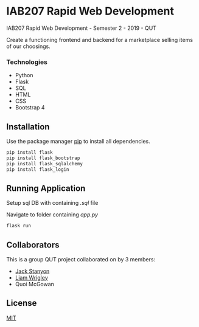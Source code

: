 # IAB207 Rapid Web Development

IAB207 Rapid Web Development - Semester 2 - 2019 - QUT

Create a functioning frontend and backend for a marketplace selling items of our choosings.

### Technologies
 - Python
 - Flask
 - SQL
 - HTML
 - CSS
 - Bootstrap 4

## Installation

Use the package manager [pip](https://pip.pypa.io/en/stable/) to install all dependencies.

```bash
pip install flask
pip install flask_bootstrap
pip install flask_sqlalchemy
pip install flask_login
```

## Running Application
Setup sql DB with containing *.sql* file

Navigate to folder containing *app.py*
```python
flask run
```

## Collaborators
This is a group QUT project collaborated on by 3 members:

 - [Jack Stanyon](https://github.com/stanyonja/)
 - [Liam Wrigley](https://github.com/liamwrigley/)
 - Quoi McGowan


## License
[MIT](https://choosealicense.com/licenses/mit/)
